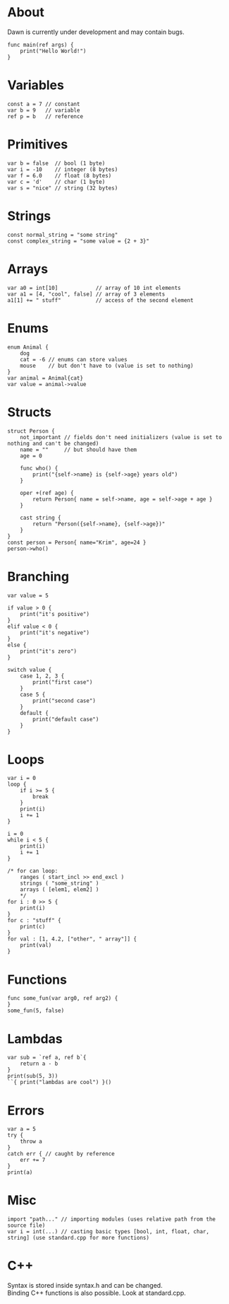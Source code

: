 # About
Dawn is currently under development and may contain bugs.

```dawn
func main(ref args) {
    print("Hello World!")
}
```

# Variables
```dawn
const a = 7 // constant
var b = 9   // variable
ref p = b   // reference
```

# Primitives
```dawn
var b = false  // bool (1 byte)
var i = -10    // integer (8 bytes)
var f = 6.0    // float (8 bytes)
var c = 'd'    // char (1 byte)
var s = "nice" // string (32 bytes)
```

# Strings
```dawn
const normal_string = "some string"
const complex_string = "some value = {2 + 3}"
```

# Arrays
```dawn
var a0 = int[10]            // array of 10 int elements
var a1 = [4, "cool", false] // array of 3 elements
a1[1] += " stuff"           // access of the second element
```

# Enums
```dawn
enum Animal {
    dog
    cat = -6 // enums can store values
    mouse    // but don't have to (value is set to nothing)
}
var animal = Animal{cat}
var value = animal->value
```

# Structs
```dawn
struct Person {
    not_important // fields don't need initializers (value is set to nothing and can't be changed)
    name = ""     // but should have them
    age = 0

    func who() {
        print("{self->name} is {self->age} years old")
    }

    oper +(ref age) {
        return Person{ name = self->name, age = self->age + age }
    }

    cast string {
        return "Person({self->name}, {self->age})"
    }
}
const person = Person{ name="Krim", age=24 }
person->who()
```

# Branching
```dawn
var value = 5

if value > 0 {
    print("it's positive")
}
elif value < 0 {
    print("it's negative")
}
else {
    print("it's zero")
}

switch value {
    case 1, 2, 3 {
        print("first case")
    }
    case 5 {
        print("second case")
    }
    default {
        print("default case")
    }
}
```

# Loops
```dawn
var i = 0
loop {
    if i >= 5 {
        break
    }
    print(i)
    i += 1
}

i = 0
while i < 5 {
    print(i)
    i += 1
}

/* for can loop:
    ranges ( start_incl >> end_excl )
    strings ( "some_string" )
    arrays ( [elem1, elem2] )
    */
for i : 0 >> 5 {
    print(i)
}
for c : "stuff" {
    print(c)
}
for val : [1, 4.2, ["other", " array"]] {
    print(val)
}
```

# Functions
```dawn
func some_fun(var arg0, ref arg2) {
}
some_fun(5, false)
```

# Lambdas
```dawn
var sub = `ref a, ref b`{
    return a - b
}
print(sub(5, 3))
``{ print("lambdas are cool") }()
```

# Errors
```dawn
var a = 5
try {
    throw a
}
catch err { // caught by reference
    err += 7
}
print(a)
```

# Misc
```dawn
import "path..." // importing modules (uses relative path from the source file)
var i = int(...) // casting basic types [bool, int, float, char, string] (use standard.cpp for more functions)
```

# C++
Syntax is stored inside syntax.h and can be changed.<br/>
Binding C++ functions is also possible. Look at standard.cpp.<br/>
